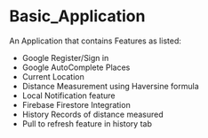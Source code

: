 # Basic_Application
 
 An Application that contains Features as listed:
   * Google Register/Sign in
   * Google AutoComplete Places
   * Current Location
   * Distance Measurement using Haversine formula
   * Local Notification feature
   * Firebase Firestore Integration
   * History Records of distance measured
   * Pull to refresh feature in history tab
